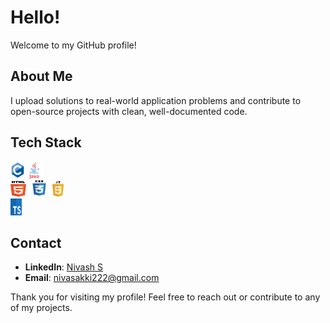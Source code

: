 # Hello!

Welcome to my GitHub profile!

## About Me

I upload solutions to real-world application problems and contribute to open-source projects with clean, well-documented code.

## Tech Stack

<div style="display:flex; align-items:center;">
 <img src="./assets/c.svg" height="25px" width="23px">
  <img src="./assets/java.svg" height="28px" width="30px">
</div>
<div >
    <img src="./assets/html.svg" height="25px" width="25px">
  <img src="./assets/css.svg" height="28px" width="34px"  >
    <img src="./assets/javascript.svg" height="25px" width="18px">
  
</div>
    <img src="./assets/typescript.svg" height="27px" width="18px">
<div>
  
</div>


## Contact

- **LinkedIn**: [Nivash S](https://www.linkedin.com/in/nivas-subramani-65b470254)
- **Email**: nivasakki222@gmail.com

Thank you for visiting my profile! Feel free to reach out or contribute to any of my projects.
